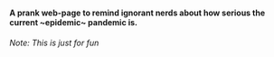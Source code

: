 #### A prank web-page to remind ignorant nerds about how serious the current ~epidemic~ pandemic is.
###### Note: This is just for fun
